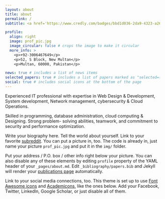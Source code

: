 ```yaml
---
layout: about
title: about
permalink: /
subtitle: <a href='https://www.credly.com/badges/bbd1d036-2da9-4323-a268-79ce84e81ef1/public_url'>AWS Certified</a>. Innovating Tomorrow, One Line of Code at a Time.

profile:
  align: right
  image: prof_pic.jpg
  image_circular: false # crops the image to make it circular
  more_info: >
    <p>+92-3006467649</p>
    <p>52, S Block, New Multan</p>
    <p>Multan, 60000, Pakistan</p>

news: true # includes a list of news items
selected_papers: true # includes a list of papers marked as "selected={true}"
social: true # includes social icons at the bottom of the page
---
```


Experienced IT professional with expertise in Web Design & Development, System development, Network management, cybersecurity & Cloud Operations.

Skilled in programming, database administration, cloud computing & Designing. Strong problem- solving abilities, teamwork, and commitment to security and performance optimization.

Write your biography here. Tell the world about yourself. Link to your favorite [subreddit](http://reddit.com). You can put a picture in, too. The code is already in, just name your picture `prof_pic.jpg` and put it in the `img/` folder.

Put your address / P.O. box / other info right below your picture. You can also disable any of these elements by editing `profile` property of the YAML header of your `_pages/about.md`. Edit `_bibliography/papers.bib` and Jekyll will render your [publications page](/al-folio/publications/) automatically.

Link to your social media connections, too. This theme is set up to use [Font Awesome icons](https://fontawesome.com/) and [Academicons](https://jpswalsh.github.io/academicons/), like the ones below. Add your Facebook, Twitter, LinkedIn, Google Scholar, or just disable all of them.
